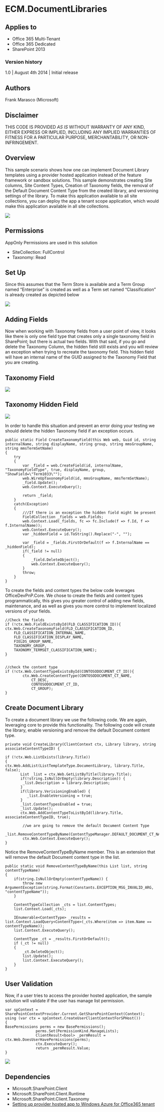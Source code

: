 # ECM.DocumentLibraries #

## Applies to ##

- Office 365 Multi-Tenant 
- Office 365 Dedicated
- SharePoint 2013 

### Version history ###

1.0  | August 4th 2014 | Initial release

## Authors ##
Frank Marasco (Microsoft) 

## Disclaimer ##

THIS CODE IS PROVIDED *AS IS* WITHOUT WARRANTY OF ANY KIND, EITHER EXPRESS OR IMPLIED, INCLUDING ANY
IMPLIED WARRANTIES OF FITNESS FOR A PARTICULAR PURPOSE, MERCHANTABILITY, OR NON-INFRINGEMENT.


## Overview ##
This sample scenario shows how one can implement Document Library templates using a provider hosted application instead of the feature framework or sandbox solutions.  This sample demonstrates creating Site columns, Site Content Types, Creation of Taxonomy fields, the removal of the Default Document Content Type from the created library, and versioning settings of the library. To make this application available to all site collections, you can deploy the app a tenant scope application, which would make this application available in all site collections.

![](http://i.imgur.com/F5TTvik.png)  

## Permissions ##
AppOnly Permissions are used in this solution

- SiteCollection: 	FullControl 
- Taxonomy: 		Read

## Set Up  ##
Since this assumes that the Term Store is available and a Term Group named “Enterprise” is created as well as a Term set named “Classification” is already created as depicted below

![](http://i.imgur.com/HjDiVEX.png)
 
## Adding Fields  ##
Now when working with Taxonomy fields from a user point of view,  it looks like there is only one field type that creates only a single taxonomy field in SharePoint; but there is actual two fields. With that said, if you go and delete the Taxonomy Column, the hidden field still exists and you will review an exception when trying to recreate the taxonomy field. This hidden field will have an internal name of the GUID assigned to the Taxonomy Field that you are creating. 

## Taxonomy Field  ##
![](http://i.imgur.com/FFJWPgN.png)

## Taxonomy Hidden Field  ##
![](http://i.imgur.com/XNF8SST.png)

In order to handle this situation and prevent an error doing your testing we should delete the hidden Taxonomy field if an exception occurs.
 		
	public static Field CreateTaxonomyField(this Web web, Guid id, string internalName, string displayName, string group, string mmsGroupName, string mmsTermSetName)
    {
        try
        {
            var _field = web.CreateField(id, internalName, "TaxonomyFieldType", true, displayName, group, "ShowField=\"Term1033\"");
            web.WireUpTaxonomyField(id, mmsGroupName, mmsTermSetName);
            _field.Update();
            web.Context.ExecuteQuery();

            return _field;
        }
        catch(Exception)
        {
            ///If there is an exception the hidden field might be present
            FieldCollection _fields = web.Fields;
            web.Context.Load(_fields, fc => fc.Include(f => f.Id, f => f.InternalName));
            web.Context.ExecuteQuery();
            var _hiddenField = id.ToString().Replace("-", "");
      
            var _field = _fields.FirstOrDefault(f => f.InternalName == _hiddenField);
            if(_field != null)
            {
                _field.DeleteObject();
                web.Context.ExecuteQuery();
            }
            throw;
        }
    }


To create the fields and content types the below code leverages OfficeDevPnP.Core.  We chose to create the fields and content types programmatically, this gives you greater control of adding new fields, maintenance, and as well as gives you more control to implement localized versions of your fields. 

	//Check the fields
	if (!ctx.Web.FieldExistsById(FLD_CLASSIFICATION_ID)){
	ctx.Web.CreateTaxonomyField(FLD_CLASSIFICATION_ID, 
		FLD_CLASSIFICATION_INTERNAL_NAME, 
   		FLD_CLASSIFICATION_DISPLAY_NAME, 
   		FIELDS_GROUP_NAME, 
   		TAXONOMY_GROUP, 
   		TAXONOMY_TERMSET_CLASSIFICATION_NAME);
	}


	//check the content type
	if (!ctx.Web.ContentTypeExistsById(CONTOSODOCUMENT_CT_ID)){
	      	ctx.Web.CreateContentType(CONTOSODOCUMENT_CT_NAME, 
	       		CT_DESC, 
				CONTOSODOCUMENT_CT_ID, 
	       		CT_GROUP);
	}
	

## Create Document Library ##
To create a document library we use the following code. We are again, leveraging core to provide this functionality. The following code will create the library, enable versioning and remove the default Document content type. 

	private void CreateLibrary(ClientContext ctx, Library library, string associateContentTypeID) {
            
	if (!ctx.Web.ListExists(library.Title))
	{
	ctx.Web.AddList(ListTemplateType.DocumentLibrary, library.Title, false);
	       List _list = ctx.Web.GetListByTitle(library.Title);
	       if(!string.IsNullOrEmpty(library.Description)) {
	       	_list.Description = library.Description;
	       }
	       if(library.VerisioningEnabled) {
	          _list.EnableVersioning = true;
	       }
	       _list.ContentTypesEnabled = true;
	       _list.Update();
	       ctx.Web.AddContentTypeToListById(library.Title, associateContentTypeID, true);
	       
	        //we are going to remove the default Document Content Type
	        _list.RemoveContentTypeByName(ContentTypeManager.DEFAULT_DOCUMENT_CT_NAME);
	        ctx.Web.Context.ExecuteQuery();
	}

Notice the RemoveContentTypeByName member. This is an extension that will remove the default Document content type in the list.

	public static void RemoveContentTypeByName(this List list, string contentTypeName)
    {
        if(string.IsNullOrEmpty(contentTypeName)) {
            throw new ArgumentException(string.Format(Constants.EXCEPTION_MSG_INVALID_ARG, "contentTypeName"));
        }

        ContentTypeCollection _cts = list.ContentTypes;
        list.Context.Load(_cts);

        IEnumerable<ContentType> _results = list.Context.LoadQuery<ContentType>(_cts.Where(item => item.Name == contentTypeName));
        list.Context.ExecuteQuery();

        ContentType _ct = _results.FirstOrDefault();
        if (_ct != null)
        {
            _ct.DeleteObject();
            list.Update();
            list.Context.ExecuteQuery();
        }
    }

## User Validation ##
Now, if a user tries to access the provider hosted application, the sample solution will validate if the user has manage list permission. 

	var spContext = SharePointContextProvider.Current.GetSharePointContext(Context);
	using (var ctx = spContext.CreateUserClientContextForSPHost())
	{
	BasePermissions perms = new BasePermissions();
	              perms.Set(PermissionKind.ManageLists);
	              ClientResult<bool> _permResult = ctx.Web.DoesUserHavePermissions(perms);
	              ctx.ExecuteQuery();
	              return _permResult.Value;
	}

![](http://i.imgur.com/A4a7tbs.png)


## Dependencies ##
- 	Microsoft.SharePoint.Client
-   Microsoft.SharePoint.Client.Runtime
-   Microsoft.SharePoint.Client.Taxonomy
-   [Setting up provider hosted app to Windows Azure for Office365 tenant](http://blogs.msdn.com/b/vesku/archive/2013/11/25/setting-up-provider-hosted-app-to-windows-azure-for-office365-tenant.aspx)



